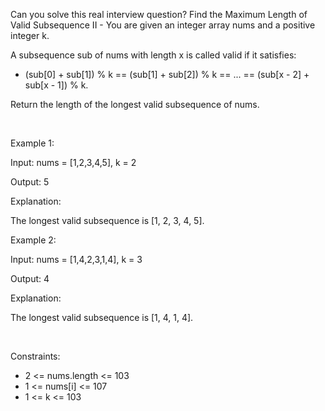 Can you solve this real interview question? Find the Maximum Length of Valid Subsequence II - You are given an integer array nums and a positive integer k.

A subsequence sub of nums with length x is called valid if it satisfies:

 * (sub[0] + sub[1]) % k == (sub[1] + sub[2]) % k == ... == (sub[x - 2] + sub[x - 1]) % k.

Return the length of the longest valid subsequence of nums.

 

Example 1:

Input: nums = [1,2,3,4,5], k = 2

Output: 5

Explanation:

The longest valid subsequence is [1, 2, 3, 4, 5].

Example 2:

Input: nums = [1,4,2,3,1,4], k = 3

Output: 4

Explanation:

The longest valid subsequence is [1, 4, 1, 4].

 

Constraints:

 * 2 <= nums.length <= 103
 * 1 <= nums[i] <= 107
 * 1 <= k <= 103